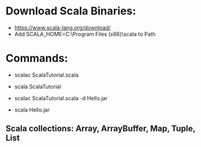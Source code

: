 # Download Scala Binaries:

- https://www.scala-lang.org/download/
- Add SCALA_HOME=C:\Program Files (x86)\scala to Path

# Commands:

- scalac ScalaTutorial.scala
- scala ScalaTutorial

- scalac ScalaTutorial.scala -d Hello.jar
- scala Hello.jar

## Scala collections: Array, ArrayBuffer, Map, Tuple, List